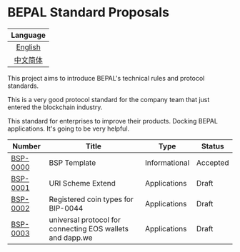 # BEPAL Standard Proposals


|         Language         |
| :----------------------: |
| [English](README_en.md)  |
| [中文简体](README.md)    |

This project aims to introduce BEPAL's technical rules and protocol standards.

This is a very good protocol standard for the company team that just entered the blockchain industry.

This standard for enterprises to improve their products. Docking BEPAL applications. It's going to be very helpful.


| Number                              | Title                                                          | Type          | Status   |
|-------------------------------------|----------------------------------------------------------------|---------------|----------|
| [BSP-0000](bsp-0000/bsp-0000_en.md) | BSP Template                                                   | Informational | Accepted |
| [BSP-0001](bsp-0001/bsp-0001_en.md) | URI Scheme Extend                                              | Applications  | Draft    |
| [BSP-0002](bsp-0002/bsp-0002_en.md) | Registered coin types for BIP-0044                             | Applications  | Draft    |
| [BSP-0003](bsp-0003/bsp-0003_en.md) | universal protocol for connecting EOS wallets and dapp.we      | Applications  | Draft    |